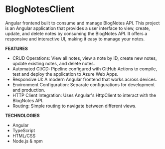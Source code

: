 # BlogNotesClient
Angular frontend built to consume and manage BlogNotes API. 
This project is an Angular application that provides a user interface to view, create, update, and delete notes by consuming the BlogNotes API. It offers a responsive and interactive UI, making it easy to manage your notes.

**FEATURES**
- CRUD Operations: View all notes, view a note by ID, create new notes, update existing notes, and delete notes.
- Automated CI/CD: Pipeline configured with GitHub Actions to compile, test and deploy the application to Azure Web Apps.
- Responsive UI: A modern Angular frontend that works across devices.
- Environment Configuration: Separate configurations for development and production.
- HTTP Client Integration: Uses Angular's HttpClient to interact with the BlogNotes API.
- Routing: Simple routing to navigate between different views.

**TECHNOLOGIES**
- Angular
- TypeScript
- HTML/CSS
- Node.js & npm
